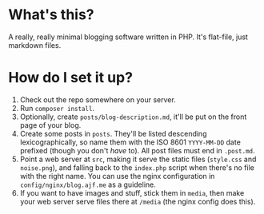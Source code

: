 What's this?
============

A really, really minimal blogging software written in PHP. It's flat-file, just markdown files.

How do I set it up?
===================

1. Check out the repo somewhere on your server. 
2. Run `composer install`.
3. Optionally, create `posts/blog-description.md`, it'll be put on the front page of your blog.
4. Create some posts in `posts`. They'll be listed descending lexicographically, so name them with the ISO 8601 `YYYY-MM-DD` date prefixed (though you don't *have* to). All post files must end in `.post.md`.
5. Point a web server at `src`, making it serve the static files (`style.css` and `noise.png`), and falling back to the `index.php` script when there's no file with the right name. You can use the nginx configuration in `config/nginx/blog.ajf.me` as a guideline.
6. If you want to have images and stuff, stick them in `media`, then make your web server serve files there at `/media` (the nginx config does this).
